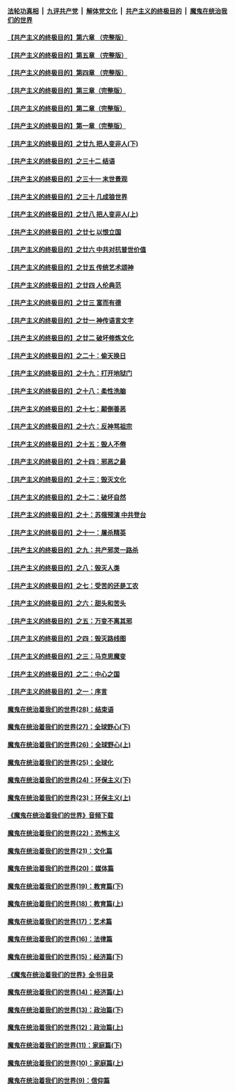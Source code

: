 ####  [法轮功真相](../../../../basic/blob/master/README.md?t=07061602) &nbsp;|&nbsp; [九评共产党](../../../../9ping.md/blob/master/README.md?t=07061602) &nbsp;|&nbsp; [解体党文化](../../../../jtdwh.md/blob/master/README.md?t=07061602)  &nbsp;|&nbsp; [共产主义的终极目的](../../../../gczydzjmd.md/blob/master/README.md?t=07061602) &nbsp;|&nbsp; [魔鬼在统治我们的世界](../../../../mgztzwmdsj.md/blob/master/README.md?t=07061602) 

#### [【共产主义的终极目的】第六章 （完整版）](../pages/nsc422/n11428913.md?t=07061602) 

#### [【共产主义的终极目的】第五章 （完整版）](../pages/nsc422/n11428912.md?t=07061602) 

#### [【共产主义的终极目的】第四章 （完整版）](../pages/nsc422/n11428907.md?t=07061602) 

#### [【共产主义的终极目的】第三章（完整版）](../pages/nsc422/n11428848.md?t=07061602) 

#### [【共产主义的终极目的】第二章（完整版）](../pages/nsc422/n11428831.md?t=07061602) 

#### [【共产主义的终极目的】第一章（完整版）](../pages/nsc422/n11417651.md?t=07061602) 

#### [【共产主义的终极目的】之廿九 把人变非人(下)](../pages/nsc422/n11344140.md?t=07061602) 

#### [【共产主义的终极目的】之三十二 结语](../pages/nsc422/n11360535.md?t=07061602) 

#### [【共产主义的终极目的】之三十一 末世景观](../pages/nsc422/n11351129.md?t=07061602) 

#### [【共产主义的终极目的】之三十 几成狼世界](../pages/nsc422/n11348280.md?t=07061602) 

#### [【共产主义的终极目的】之廿八 把人变非人(上)](../pages/nsc422/n11340492.md?t=07061602) 

#### [【共产主义的终极目的】之廿七 以恨立国](../pages/nsc422/n11336944.md?t=07061602) 

#### [【共产主义的终极目的】之廿六 中共对抗普世价值](../pages/nsc422/n11324785.md?t=07061602) 

#### [【共产主义的终极目的】之廿五 传统艺术颂神](../pages/nsc422/n11296396.md?t=07061602) 

#### [【共产主义的终极目的】之廿四 人伦典范](../pages/nsc422/n11296397.md?t=07061602) 

#### [【共产主义的终极目的】之廿三 富而有德](../pages/nsc422/n11283598.md?t=07061602) 

#### [【共产主义的终极目的】之廿一 神传语言文字](../pages/nsc422/n11263265.md?t=07061602) 

#### [【共产主义的终极目的】之廿二 破坏修炼文化](../pages/nsc422/n11245728.md?t=07061602) 

#### [【共产主义的终极目的】之二十：偷天换日](../pages/nsc422/n11238846.md?t=07061602) 

#### [【共产主义的终极目的】之十九：打开地狱门](../pages/nsc422/n11206376.md?t=07061602) 

#### [【共产主义的终极目的】之十八：柔性洗脑](../pages/nsc422/n11199994.md?t=07061602) 

#### [【共产主义的终极目的】之十七：颠倒善恶](../pages/nsc422/n11179782.md?t=07061602) 

#### [【共产主义的终极目的】之十六：反神骂祖宗](../pages/nsc422/n11166798.md?t=07061602) 

#### [【共产主义的终极目的】之十五：毁人不倦](../pages/nsc422/n11166792.md?t=07061602) 

#### [【共产主义的终极目的】之十四：邪恶之最](../pages/nsc422/n11150249.md?t=07061602) 

#### [【共产主义的终极目的】之十三：毁灭文化](../pages/nsc422/n11135227.md?t=07061602) 

#### [【共产主义的终极目的】之十二：破坏自然](../pages/nsc422/n11135214.md?t=07061602) 

#### [【共产主义的终极目的】之十：苏俄预演 中共登台](../pages/nsc422/n11118424.md?t=07061602) 

#### [【共产主义的终极目的】之十一：屠杀精英](../pages/nsc422/n11118442.md?t=07061602) 

#### [【共产主义的终极目的】之九：共产邪灵一路杀](../pages/nsc422/n11114139.md?t=07061602) 

#### [【共产主义的终极目的】之八：毁灭人类](../pages/nsc422/n11108503.md?t=07061602) 

#### [【共产主义的终极目的】之七：受苦的还是工农](../pages/nsc422/n11101809.md?t=07061602) 

#### [【共产主义的终极目的】之六：甜头和苦头](../pages/nsc422/n11096971.md?t=07061602) 

#### [【共产主义的终极目的】之五：万变不离其邪](../pages/nsc422/n11091285.md?t=07061602) 

#### [【共产主义的终极目的】之四：毁灭路线图](../pages/nsc422/n11086284.md?t=07061602) 

#### [【共产主义的终极目的】之三：马克思魔变](../pages/nsc422/n11061941.md?t=07061602) 

#### [【共产主义的终极目的】之二：中心之国](../pages/nsc422/n11047728.md?t=07061602) 

#### [【共产主义的终极目的】之一：序言](../pages/nsc422/n11086077.md?t=07061602) 

#### [魔鬼在统治着我们的世界(28)：结束语](../pages/nsc422/n10936246.md?t=07061602) 

#### [魔鬼在统治着我们的世界(27)：全球野心(下)](../pages/nsc422/n10928319.md?t=07061602) 

#### [魔鬼在统治着我们的世界(26)：全球野心(上)](../pages/nsc422/n10900318.md?t=07061602) 

#### [魔鬼在统治着我们的世界(25)：全球化](../pages/nsc422/n10788205.md?t=07061602) 

#### [魔鬼在统治着我们的世界(24)：环保主义(下)](../pages/nsc422/n10695307.md?t=07061602) 

#### [魔鬼在统治着我们的世界(23)：环保主义(上)](../pages/nsc422/n10688613.md?t=07061602) 

#### [《魔鬼在统治着我们的世界》音频下载](../pages/nsc422/n10635553.md?t=07061602) 

#### [魔鬼在统治着我们的世界(22)：恐怖主义](../pages/nsc422/n10614727.md?t=07061602) 

#### [魔鬼在统治着我们的世界(21)：文化篇](../pages/nsc422/n10597706.md?t=07061602) 

#### [魔鬼在统治着我们的世界(20)：媒体篇](../pages/nsc422/n10586579.md?t=07061602) 

#### [魔鬼在统治着我们的世界(19)：教育篇(下)](../pages/nsc422/n10564808.md?t=07061602) 

#### [魔鬼在统治着我们的世界(18)：教育篇(上)](../pages/nsc422/n10526970.md?t=07061602) 

#### [魔鬼在统治着我们的世界(17)：艺术篇](../pages/nsc422/n10499093.md?t=07061602) 

#### [魔鬼在统治着我们的世界(16)：法律篇](../pages/nsc422/n10485969.md?t=07061602) 

#### [魔鬼在统治着我们的世界(15)：经济篇(下)](../pages/nsc422/n10469975.md?t=07061602) 

#### [《魔鬼在统治着我们的世界》全书目录](../pages/nsc422/n10464261.md?t=07061602) 

#### [魔鬼在统治着我们的世界(14)：经济篇(上)](../pages/nsc422/n10457370.md?t=07061602) 

#### [魔鬼在统治着我们的世界(13)：政治篇(下)](../pages/nsc422/n10448270.md?t=07061602) 

#### [魔鬼在统治着我们的世界(12)：政治篇(上)](../pages/nsc422/n10444576.md?t=07061602) 

#### [魔鬼在统治着我们的世界(11)：家庭篇(下)](../pages/nsc422/n10440961.md?t=07061602) 

#### [魔鬼在统治着我们的世界(10)：家庭篇(上)](../pages/nsc422/n10435448.md?t=07061602) 

#### [魔鬼在统治着我们的世界(9)：信仰篇](../pages/nsc422/n10432159.md?t=07061602) 

